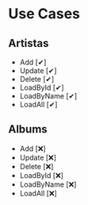# Use Cases

## Artistas

- Add [✔]
- Update [✔]
- Delete [✔]
- LoadById [✔]
- LoadByName [✔]
- LoadAll [✔]

## Albums

- Add [❌]
- Update [❌]
- Delete [❌]
- LoadById [❌]
- LoadByName [❌]
- LoadAll [❌]
